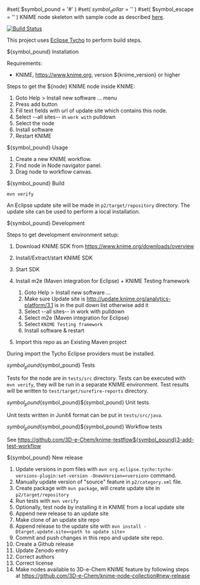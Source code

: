 #set( $symbol_pound = '#' )
#set( $symbol_dollar = '$' )
#set( $symbol_escape = '\' )
KNIME node skeleton with sample code as described [here](https://tech.knime.org/developer-guide).

[![Build Status](https://travis-ci.org/${github_organization}/${github_repository}.svg?branch=master)](https://travis-ci.org/${github_organization}/${github_repository})

This project uses [Eclipse Tycho](https://www.eclipse.org/tycho/) to perform build steps.

${symbol_pound} Installation

Requirements:

* KNIME, https://www.knime.org, version ${knime_version} or higher

Steps to get the ${node} KNIME node inside KNIME:

1. Goto Help > Install new software ... menu
2. Press add button
3. Fill text fields with url of update site which contains this node.
4. Select --all sites-- in `work with` pulldown
5. Select the node
6. Install software
7. Restart KNIME

${symbol_pound} Usage

1. Create a new KNIME workflow.
2. Find node in Node navigator panel.
3. Drag node to workflow canvas.

${symbol_pound} Build

```
mvn verify
```

An Eclipse update site will be made in `p2/target/repository` directory.
The update site can be used to perform a local installation.

${symbol_pound} Development

Steps to get development environment setup:

1. Download KNIME SDK from https://www.knime.org/downloads/overview
2. Install/Extract/start KNIME SDK
3. Start SDK
4. Install m2e (Maven integration for Eclipse) + KNIME Testing framework

    1. Goto Help > Install new software ...
    2. Make sure Update site is http://update.knime.org/analytics-platform/3.1 is in the pull down list otherwise add it
    3. Select --all sites-- in work with pulldown
    4. Select m2e (Maven integration for Eclipse)
    5. Select `KNIME Testing framework`
    6. Install software & restart

5. Import this repo as an Existing Maven project

During import the Tycho Eclipse providers must be installed.

${symbol_pound}${symbol_pound} Tests

Tests for the node are in `tests/src` directory.
Tests can be executed with `mvn verify`, they will be run in a separate KNIME environment.
Test results will be written to `test/target/surefire-reports` directory.

${symbol_pound}${symbol_pound}${symbol_pound} Unit tests

Unit tests written in Junit4 format can be put in `tests/src/java`.

${symbol_pound}${symbol_pound}${symbol_pound} Workflow tests

See https://github.com/3D-e-Chem/knime-testflow${symbol_pound}3-add-test-workflow

${symbol_pound} New release

1. Update versions in pom files with `mvn org.eclipse.tycho:tycho-versions-plugin:set-version -DnewVersion=<version>` command.
2. Manually update version of "source" feature in `p2/category.xml` file.
3. Create package with `mvn package`, will create update site in `p2/target/repository`
4. Run tests with `mvn verify`
5. Optionally, test node by installing it in KNIME from a local update site
6. Append new release to an update site
  1. Make clone of an update site repo
  2. Append release to the update site with `mvn install -Dtarget.update.site=<path to update site>`
7. Commit and push changes in this repo and update site repo.
8. Create a Github release
9. Update Zenodo entry
  1. Correct authors
  2. Correct license
10. Make nodes available to 3D-e-Chem KNIME feature by following steps at https://github.com/3D-e-Chem/knime-node-collection#new-release

